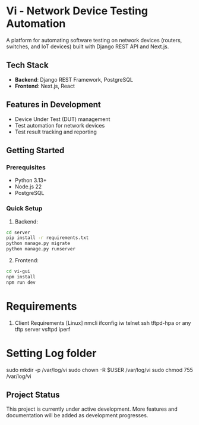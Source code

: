 # Vi - Network Device Testing Automation

A platform for automating software testing on network devices (routers, switches, and IoT devices) built with Django REST API and Next.js.

## Tech Stack

- **Backend**: Django REST Framework, PostgreSQL
- **Frontend**: Next.js, React

## Features in Development

- Device Under Test (DUT) management
- Test automation for network devices
- Test result tracking and reporting

## Getting Started

### Prerequisites

- Python 3.13+
- Node.js 22
- PostgreSQL

### Quick Setup

1. Backend:

```bash
cd server
pip install -r requirements.txt
python manage.py migrate
python manage.py runserver
```

2. Frontend:

```bash
cd vi-gui
npm install
npm run dev
```

# Requirements

1. Client Requirements [Linux]
   nmcli
   ifconfig
   iw
   telnet
   ssh
   tftpd-hpa or any tftp server
   vsftpd
   iperf

# Setting Log folder

sudo mkdir -p /var/log/vi
sudo chown -R $USER /var/log/vi
sudo chmod 755 /var/log/vi

## Project Status

This project is currently under active development. More features and documentation will be added as development progresses.
